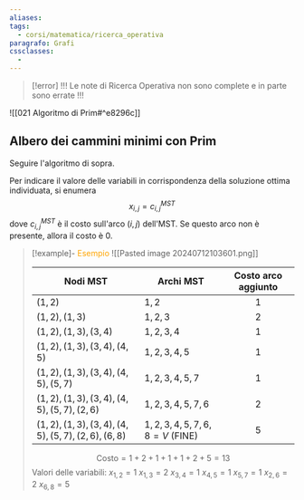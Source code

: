```yaml
---
aliases:
tags:
  - corsi/matematica/ricerca_operativa
paragrafo: Grafi
cssclasses:
  - 
---
```

> [!error] !!! Le note di Ricerca Operativa non sono complete e in parte sono errate !!!

![[021 Algoritmo di Prim#^e8296c]]


## Albero dei cammini minimi con Prim
Seguire l'algoritmo di sopra.

Per indicare il valore delle variabili in corrispondenza della soluzione ottima individuata, si enumera $$x_{i,j}=c^{MST}_{i,j}$$
dove $c^{MST}_{i,j}$ è il costo sull'arco $(i,j)$ dell'MST. Se questo arco non è presente, allora il costo è 0.

> [!example]- <font color="orange">Esempio</font>
>![[Pasted image 20240712103601.png]]
>
>| Nodi MST                                    | Archi MST                  | Costo arco aggiunto |
>| ------------------------------------------- | -------------------------- | :-----------------: |
>| $(1,2)$                                     | $1,2$                      |          1          |
>| $(1,2),(1,3)$                               | $1,2,3$                    |          2          |
>| $(1,2),(1,3),(3,4)$                         | $1,2,3,4$                  |          1          |
>| $(1,2),(1,3),(3,4),(4,5)$                   | $1,2,3,4,5$                |          1          |
>| $(1,2),(1,3),(3,4),(4,5),(5,7)$             | $1,2,3,4,5,7$              |          1          |
>| $(1,2),(1,3),(3,4),(4,5),(5,7),(2,6)$       | $1,2,3,4,5,7,6$            |          2          |
>| $(1,2),(1,3),(3,4),(4,5),(5,7),(2,6),(6,8)$ | $1,2,3,4,5,7,6,8=V$ (FINE) |          5          |
>
>$$\text{Costo}=1+2+1+1+1+2+5=13$$
>Valori delle variabili:
>$x_{1,2}=1$
>$x_{1,3}=2$
>$x_{3,4}=1$
>$x_{4,5}=1$
>$x_{5,7}=1$
>$x_{2,6}=2$
>$x_{6,8}=5$
